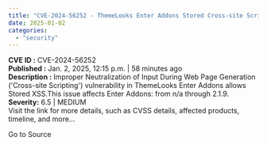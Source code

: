 ```yaml
---
title: "CVE-2024-56252 - ThemeLooks Enter Addons Stored Cross-site Scripting"
date: 2025-01-02
categories: 
  - "security"
---
```


**CVE ID :** CVE-2024-56252  
**Published :** Jan. 2, 2025, 12:15 p.m. | 58 minutes ago  
**Description :** Improper Neutralization of Input During Web Page Generation ('Cross-site Scripting') vulnerability in ThemeLooks Enter Addons allows Stored XSS.This issue affects Enter Addons: from n/a through 2.1.9. 
**Severity:** 6.5 | MEDIUM  
Visit the link for more details, such as CVSS details, affected products, timeline, and more...

Go to Source

